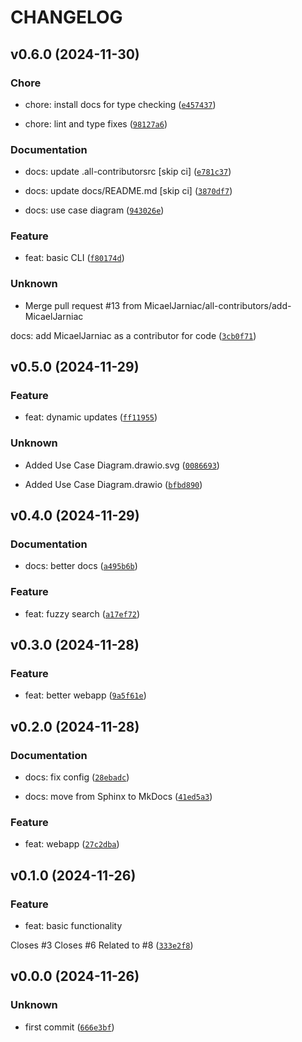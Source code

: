 # CHANGELOG



## v0.6.0 (2024-11-30)

### Chore

* chore: install docs for type checking ([`e457437`](https://github.com/MicaelJarniac/tool-inventory/commit/e4574378abfe8c7d933ffc877a302a5d605a51bc))

* chore: lint and type fixes ([`98127a6`](https://github.com/MicaelJarniac/tool-inventory/commit/98127a6363af40bfd3d21a347dbd6fd0d7c0972c))

### Documentation

* docs: update .all-contributorsrc [skip ci] ([`e781c37`](https://github.com/MicaelJarniac/tool-inventory/commit/e781c376384213249a04dba4a9e1fd444d08e101))

* docs: update docs/README.md [skip ci] ([`3870df7`](https://github.com/MicaelJarniac/tool-inventory/commit/3870df78a31322ec458b1e9a70ce51d3520dc2ca))

* docs: use case diagram ([`943026e`](https://github.com/MicaelJarniac/tool-inventory/commit/943026e3e77f760467145bd3634d47754eccdfe6))

### Feature

* feat: basic CLI ([`f80174d`](https://github.com/MicaelJarniac/tool-inventory/commit/f80174d1b2334fe70386399ef424c30afc266bdc))

### Unknown

* Merge pull request #13 from MicaelJarniac/all-contributors/add-MicaelJarniac

docs: add MicaelJarniac as a contributor for code ([`3cb0f71`](https://github.com/MicaelJarniac/tool-inventory/commit/3cb0f71b450f9c4b63d1d32525e850bd4f3e4e94))


## v0.5.0 (2024-11-29)

### Feature

* feat: dynamic updates ([`ff11955`](https://github.com/MicaelJarniac/tool-inventory/commit/ff11955f1dd7918bffceb3d5c12db622a62a2698))

### Unknown

* Added Use Case Diagram.drawio.svg ([`0086693`](https://github.com/MicaelJarniac/tool-inventory/commit/0086693886594d6e635517b53c9e7130fa226776))

* Added Use Case Diagram.drawio ([`bfbd890`](https://github.com/MicaelJarniac/tool-inventory/commit/bfbd890ea5f2e189ca3210711b7f95860729bc24))


## v0.4.0 (2024-11-29)

### Documentation

* docs: better docs ([`a495b6b`](https://github.com/MicaelJarniac/tool-inventory/commit/a495b6b709dc80a075da278cbe8ccf3ee55ffdd2))

### Feature

* feat: fuzzy search ([`a17ef72`](https://github.com/MicaelJarniac/tool-inventory/commit/a17ef72b7bd4543f0597375b6f5a35324de40460))


## v0.3.0 (2024-11-28)

### Feature

* feat: better webapp ([`9a5f61e`](https://github.com/MicaelJarniac/tool-inventory/commit/9a5f61efb18b635b0fa7f6a6d009b89133545576))


## v0.2.0 (2024-11-28)

### Documentation

* docs: fix config ([`28ebadc`](https://github.com/MicaelJarniac/tool-inventory/commit/28ebadc5f0bac3c3ca4f567442a922d5cff44123))

* docs: move from Sphinx to MkDocs ([`41ed5a3`](https://github.com/MicaelJarniac/tool-inventory/commit/41ed5a3ef73cc947fc06de546d0b131bf9bd2b70))

### Feature

* feat: webapp ([`27c2dba`](https://github.com/MicaelJarniac/tool-inventory/commit/27c2dba59fdea6551101b44d3e45ca0589b89b58))


## v0.1.0 (2024-11-26)

### Feature

* feat: basic functionality

Closes #3
Closes #6
Related to #8 ([`333e2f8`](https://github.com/MicaelJarniac/tool-inventory/commit/333e2f839ff2e5e7b4a97045ee7da804fafd4e99))


## v0.0.0 (2024-11-26)

### Unknown

* first commit ([`666e3bf`](https://github.com/MicaelJarniac/tool-inventory/commit/666e3bf9076c498e31f02b8360390e5e69f29acf))
